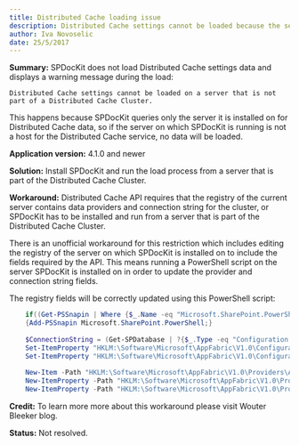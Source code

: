 ```yaml
---
title: Distributed Cache loading issue
description: Distributed Cache settings cannot be loaded because the server is not part of the Distributed Cache Cluster.
author: Iva Novoselic  
date: 25/5/2017
---
```


__Summary:__ SPDocKit does not load Distributed Cache settings data and displays a warning message during the load:

`Distributed Cache settings cannot be loaded on a server that is not part of a Distributed Cache Cluster.`

This happens because SPDocKit queries only the server it is installed on for Distributed Cache data, so if the server on which SPDocKit is running is not a host for the Distributed Cache service, no data will be loaded.

__Application version:__ 4.1.0 and newer

__Solution:__  Install SPDocKit and run the load process from a server that is part of the Distributed Cache Cluster.

__Workaround:__ Distributed Cache API requires that the registry of the current server contains data providers and connection string for the cluster, or SPDocKit has to be installed and run from a server that is part of the Distributed Cache Cluster.

There is an unofficial workaround for this restriction which includes editing the registry of the server on which SPDocKit is installed on to include the fields required by the API. This means running a PowerShell script on the server SPDocKit is installed on in order to update the provider and connection string fields.

The registry fields will be correctly updated using this PowerShell script:
```powershell
    if((Get-PSSnapin | Where {$_.Name -eq "Microsoft.SharePoint.PowerShell"})-eq $null)
    {Add-PSSnapin Microsoft.SharePoint.PowerShell;}
 
    $ConnectionString = (Get-SPDatabase | ?{$_.Type -eq "Configuration Database"}).DatabaseConnectionString
    Set-ItemProperty "HKLM:\Software\Microsoft\AppFabric\V1.0\Configuration" -Name ConnectionString -Value $ConnectionString
    Set-ItemProperty "HKLM:\Software\Microsoft\AppFabric\V1.0\Configuration" -Name Provider -Value "SPDistributedCacheClusterProvider"
 
    New-Item -Path "HKLM:\Software\Microsoft\AppFabric\V1.0\Providers\AppFabricCaching\SPDistributedCacheClusterProvider"
    New-ItemProperty -Path "HKLM:\Software\Microsoft\AppFabric\V1.0\Providers\AppFabricCaching\SPDistributedCacheClusterProvider" -Name "DisplayName" -Value "Microsoft SharePoint AppFabric Caching Service Configuration Store Provider" -PropertyType "string" -Force
    New-ItemProperty -Path "HKLM:\Software\Microsoft\AppFabric\V1.0\Providers\AppFabricCaching\SPDistributedCacheClusterProvider" -Name "Type" -Value "Microsoft.SharePoint.DistributedCaching.Utilities.SPDistributedCacheClusterCustomProvider, Microsoft.SharePoint, Version=15.0.0.0, Culture=neutral, PublicKeyToken=71e9bce111e9429c" -PropertyType "string" -Force
```
__Credit:__ To learn more more about this workaround please visit Wouter Bleeker blog.

__Status:__ Not resolved.

